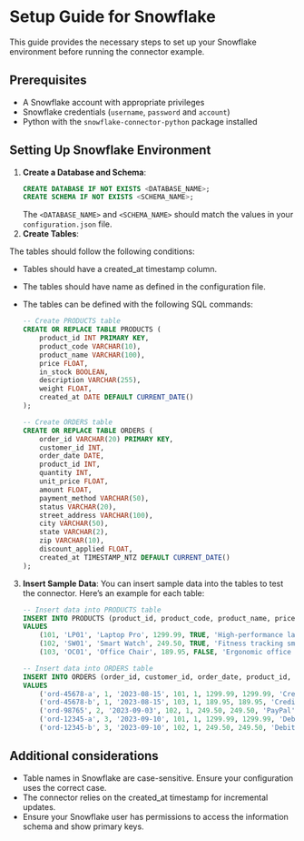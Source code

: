 # Setup Guide for Snowflake

This guide provides the necessary steps to set up your Snowflake environment before running the connector example.

## Prerequisites
- A Snowflake account with appropriate privileges
- Snowflake credentials (`username`, `password` and `account`)
- Python with the `snowflake-connector-python` package installed

## Setting Up Snowflake Environment

1. **Create a Database and Schema**:
   ```sql
   CREATE DATABASE IF NOT EXISTS <DATABASE_NAME>;
   CREATE SCHEMA IF NOT EXISTS <SCHEMA_NAME>;
   ```
   The `<DATABASE_NAME>` and `<SCHEMA_NAME>` should match the values in your `configuration.json` file.
2. **Create Tables**:

The tables should follow the following conditions:
- Tables should have a created_at timestamp column.
- The tables should have name as defined in the configuration file.
- The tables can be defined with the following SQL commands:

    ```sql
    -- Create PRODUCTS table
    CREATE OR REPLACE TABLE PRODUCTS (
        product_id INT PRIMARY KEY,
        product_code VARCHAR(10),
        product_name VARCHAR(100),
        price FLOAT,
        in_stock BOOLEAN,
        description VARCHAR(255),
        weight FLOAT,
        created_at DATE DEFAULT CURRENT_DATE()
    );
    
    -- Create ORDERS table
    CREATE OR REPLACE TABLE ORDERS (
        order_id VARCHAR(20) PRIMARY KEY,
        customer_id INT,
        order_date DATE,
        product_id INT,
        quantity INT,
        unit_price FLOAT,
        amount FLOAT,
        payment_method VARCHAR(50),
        status VARCHAR(20),
        street_address VARCHAR(100),
        city VARCHAR(50),
        state VARCHAR(2),
        zip VARCHAR(10),
        discount_applied FLOAT,
        created_at TIMESTAMP_NTZ DEFAULT CURRENT_DATE()
    );
    ```
3. **Insert Sample Data**:
   You can insert sample data into the tables to test the connector. Here’s an example for each table:
    
    ```sql
    -- Insert data into PRODUCTS table
    INSERT INTO PRODUCTS (product_id, product_code, product_name, price, in_stock, description, weight)
    VALUES
        (101, 'LP01', 'Laptop Pro', 1299.99, TRUE, 'High-performance laptop', 2.5),
        (102, 'SW01', 'Smart Watch', 249.50, TRUE, 'Fitness tracking smart watch', 0.3),
        (103, 'OC01', 'Office Chair', 189.95, FALSE, 'Ergonomic office chair', 12.8);
    
    -- Insert data into ORDERS table
    INSERT INTO ORDERS (order_id, customer_id, order_date, product_id, quantity, unit_price, amount, payment_method, status, street_address, city, state, zip, discount_applied)
    VALUES
        ('ord-45678-a', 1, '2023-08-15', 101, 1, 1299.99, 1299.99, 'Credit Card', 'Completed', '123 Main St', 'Austin', 'TX', '78701', 10.00),
        ('ord-45678-b', 1, '2023-08-15', 103, 1, 189.95, 189.95, 'Credit Card', 'Completed', '123 Main St', 'Austin', 'TX', '78701', 0.00),
        ('ord-98765', 2, '2023-09-03', 102, 1, 249.50, 249.50, 'PayPal', 'Processing', '456 Park Ave', 'New York', 'NY', '10022', 0.00),
        ('ord-12345-a', 3, '2023-09-10', 101, 1, 1299.99, 1299.99, 'Debit Card', 'Shipped', '789 Beach Rd', 'Miami', 'FL', '33139', 15.50),
        ('ord-12345-b', 3, '2023-09-10', 102, 1, 249.50, 249.50, 'Debit Card', 'Shipped', '789 Beach Rd', 'Miami', 'FL', '33139', 0.00);
    ```

## Additional considerations
- Table names in Snowflake are case-sensitive. Ensure your configuration uses the correct case.
- The connector relies on the created_at timestamp for incremental updates.
- Ensure your Snowflake user has permissions to access the information schema and show primary keys.